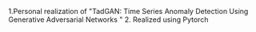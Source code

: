 1.Personal realization of "TadGAN: Time Series Anomaly Detection Using Generative Adversarial Networks "
2. Realized using Pytorch
